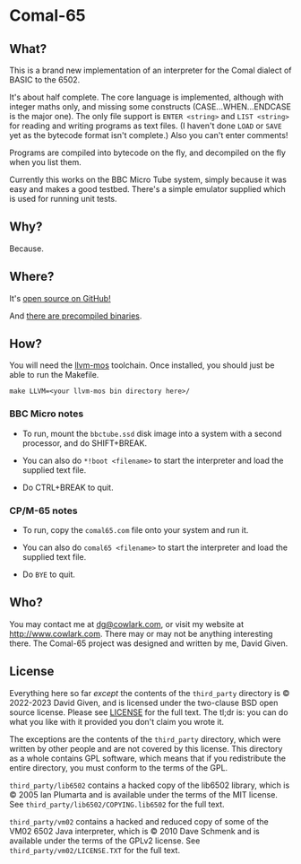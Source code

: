 Comal-65
========

What?
-----

This is a brand new implementation of an interpreter for the Comal dialect of
BASIC to the 6502.

It's about half complete. The core language is implemented, although with
integer maths only, and missing some constructs (CASE...WHEN...ENDCASE is the
major one). The only file support is `ENTER <string>` and `LIST <string>` for
reading and writing programs as text files. (I haven't done `LOAD` or `SAVE` yet
as the bytecode format isn't complete.) Also you can't enter comments!

Programs are compiled into bytecode on the fly, and decompiled on the fly when
you list them.

Currently this works on the BBC Micro Tube system, simply because it was easy
and makes a good testbed. There's a simple emulator supplied which is used for
running unit tests.


Why?
----

Because.


Where?
------

It's [open source on GitHub!](https://github.com/davidgiven/comal65)

And [there are precompiled
binaries](https://github.com/davidgiven/comal65/releases/tag/dev).

How?
----

You will need the [llvm-mos](https://llvm-mos.org) toolchain.  Once installed,
you should just be able to run the Makefile.

    make LLVM=<your llvm-mos bin directory here>/

### BBC Micro notes

  - To run, mount the `bbctube.ssd` disk image into a system with a second
  processor, and do SHIFT+BREAK.
  
  - You can also do `*!boot <filename>` to start the interpreter and load the
  supplied text file.
  
  - Do CTRL+BREAK to quit.

### CP/M-65 notes

  - To run, copy the `comal65.com` file onto your system and run it.

  - You can also do `comal65 <filename>` to start the interpreter and load the
    supplied text file.

  - Do `BYE` to quit.

Who?
----

You may contact me at dg@cowlark.com, or visit my website at
http://www.cowlark.com.  There may or may not be anything interesting there.
The Comal-65 project was designed and written by me, David Given. 


License
-------

Everything here so far _except_ the contents of the `third_party` directory is
© 2022-2023 David Given, and is licensed under the two-clause BSD open source
license. Please see [LICENSE](LICENSE) for the full text. The tl;dr is: you can
do what you like with it provided you don't claim you wrote it.

The exceptions are the contents of the `third_party` directory, which were
written by other people and are not covered by this license. This directory as
a whole contains GPL software, which means that if you redistribute the entire
directory, you must conform to the terms of the GPL.

`third_party/lib6502` contains a hacked copy of the lib6502 library, which is ©
2005 Ian Plumarta and is available under the terms of the MIT license. See
`third_party/lib6502/COPYING.lib6502` for the full text.

`third_party/vm02` contains a hacked and reduced copy of some of the VM02 6502
Java interpreter, which is © 2010 Dave Schmenk and is available under the terms
of the GPLv2 license. See `third_party/vm02/LICENSE.TXT` for the full text.

